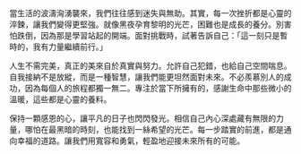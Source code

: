 當生活的波濤洶湧襲來，我們往往感到迷失與無助。其實，每一次挫折都是心靈的淬鍊，讓我們變得更堅強。就像黑夜孕育黎明的光芒，困難也是成長的養分。別害怕跌倒，因為那是學習站起的開端。面對挑戰時，試著告訴自己：「這一刻只是暫時的，我有力量繼續前行。」

人生不需完美，真正的美來自於真實與努力。允許自己犯錯，也給自己空間喘息。自我接納不是放縱，而是一種智慧，讓我們能更坦然面對未來。不必羨慕別人的成功，因為每個人的旅程都獨一無二。專注於當下所擁有的，感謝生命中那些微小的溫暖，這些都是心靈的養料。

保持一顆感恩的心，讓平凡的日子也閃閃發光。相信自己內心深處藏有無限的力量，哪怕在最黑暗的時刻，也能找到一絲希望的光芒。每一步踏實的前進，都是通向幸福的道路。讓我們用寬容和勇氣，輕盈地迎接未來所有的可能。